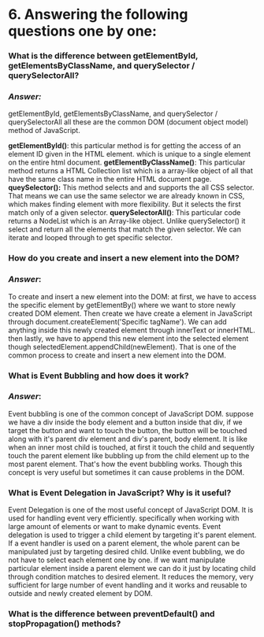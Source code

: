 # 6. Answering the following questions one by one:

### What is the difference between getElementById, getElementsByClassName, and querySelector / querySelectorAll?

### _Answer:_

getElementById, getElementsByClassName, and querySelector / querySelectorAll all these are the common DOM (document object model) method of JavaScript.

**getElementById()**: this particular method is for getting the access of an element ID given in the HTML element. which is unique to a single element on the entire html document.
**getElementByClassName()**: This particular method returns a HTML Collection list which is a array-like object of all that have the same class name in the entire HTML document page.
**queySelector():** This method selects and and supports the all CSS selector. That means we can use the same selector we are already known in CSS, which makes finding element with more flexibility. But it selects the first match only of a given selector.
**querySelectorAll()**: This particular code returns a NodeList which is an Array-like object. Unlike querySelector() it select and return all the elements that match the given selector. We can iterate and looped through to get specific selector.

### How do you create and insert a new element into the DOM?

### _Answer_:

To create and insert a new element into the DOM: at first, we have to access the specific element by getElementBy() where we want to store newly created DOM element. Then create we have create a element in JavaScript through document.createElement('Specific tagName'). We can add anything inside this newly created element through innerText or innerHTML. then lastly, we have to append this new element into the selected element though selectedElement.appendChild(newElement). That is one of the common process to create and insert a new element into the DOM.

### What is Event Bubbling and how does it work?

### _Answer_:

Event bubbling is one of the common concept of JavaScript DOM. suppose we have a div inside the body element and a button inside that div, if we target the button and want to touch the button, the button will be touched along with it's parent div element and div's parent, body element. It is like when an inner most child is touched, at first it touch the child and sequently touch the parent element like bubbling up from the child element up to the most parent element. That's how the event bubbling works. Though this concept is very useful but sometimes it can cause problems in the DOM.

### What is Event Delegation in JavaScript? Why is it useful?

Event Delegation is one of the most useful concept of JavaScript DOM. It is used for handling event very efficiently. specifically when working with large amount of elements or want to make dynamic events. Event delegation is used to trigger a child element by targeting it's parent element. If a event handler is used on a parent element, the whole parent can be manipulated just by targeting desired child. Unlike event bubbling, we do not have to select each element one by one. if we want manipulate particular element inside a parent element we can do it just by locating child through condition matches to desired element. It reduces the memory, very sufficient for large number of event handling and it works and reusable to outside and newly created element by DOM.

### What is the difference between preventDefault() and stopPropagation() methods?
